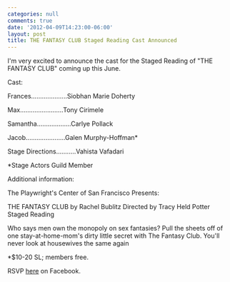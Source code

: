 ```yaml
---
categories: null
comments: true
date: '2012-04-09T14:23:00-06:00'
layout: post
title: THE FANTASY CLUB Staged Reading Cast Announced
---
```


I'm very excited to announce the cast for the Staged Reading of "THE FANTASY CLUB" coming up this June.

Cast:

Frances....................Siobhan Marie Doherty

Max........................Tony Cirimele

Samantha...................Carlye Pollack

Jacob......................Galen Murphy-Hoffman*

Stage Directions...........Vahista Vafadari

*Stage Actors Guild Member

Additional information:

The Playwright's Center of San Francisco Presents:

THE FANTASY CLUB
by Rachel Bublitz
Directed by Tracy Held Potter
Staged Reading

Who says men own the monopoly on sex fantasies? Pull the sheets off of one stay-at-home-mom's dirty little secret with The Fantasy Club. You'll never look at housewives the same again

*$10-20 SL; members free.

RSVP [here](https://www.facebook.com/events/284394794968889/) on Facebook.